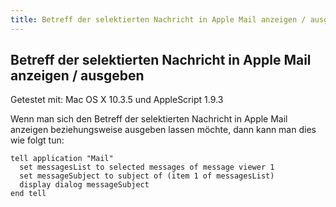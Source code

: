 ```yaml
---
title: Betreff der selektierten Nachricht in Apple Mail anzeigen / ausgeben
---
```


## Betreff der selektierten Nachricht in Apple Mail anzeigen / ausgeben

Getestet mit: Mac OS X 10.3.5 und AppleScript 1.9.3

Wenn man sich den Betreff der selektierten Nachricht in Apple Mail anzeigen beziehungsweise ausgeben lassen möchte, dann kann man dies wie folgt tun:

```applescript
tell application "Mail"
  set messagesList to selected messages of message viewer 1
  set messageSubject to subject of (item 1 of messagesList)
  display dialog messageSubject
end tell
```
